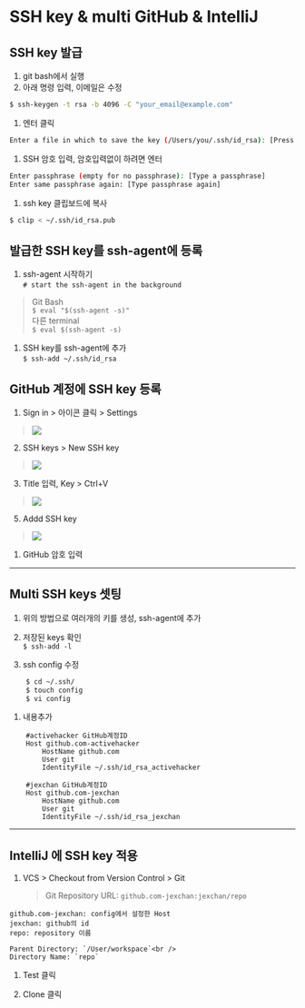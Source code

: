 # SSH key & multi GitHub & IntelliJ


## SSH key 발급

1. git bash에서 실행
1. 아래 명령 입력, 이메일은 수정
```bash
$ ssh-keygen -t rsa -b 4096 -C "your_email@example.com"
```
1. 엔터 클릭
```bash
Enter a file in which to save the key (/Users/you/.ssh/id_rsa): [Press enter]
```
1. SSH 암호 입력, 암호입력없이 하려면 엔터
```bash
Enter passphrase (empty for no passphrase): [Type a passphrase]
Enter same passphrase again: [Type passphrase again]
```
1. ssh key 클립보드에 복사
```bash
$ clip < ~/.ssh/id_rsa.pub
```

## 발급한 SSH key를 ssh-agent에 등록

1. ssh-agent 시작하기<br />
`# start the ssh-agent in the background`
> Git Bash<br />
`$ eval "$(ssh-agent -s)"`<br />
 다른 terminal<br />
`$ eval $(ssh-agent -s)`

1. SSH key를 ssh-agent에 추가<br />
`$ ssh-add ~/.ssh/id_rsa`


## GitHub 계정에 SSH key 등록

1. Sign in  > 아이콘 클릭 > Settings
> ![](https://help.github.com/assets/images/help/settings/userbar-account-settings.png)

2. SSH keys > New SSH key
>![](https://help.github.com/assets/images/help/settings/settings-sidebar-ssh-keys.png)

3. Title 입력, Key > Ctrl+V
>![](https://help.github.com/assets/images/help/settings/ssh-key-paste.png)

5. Addd SSH key
>![](https://help.github.com/assets/images/help/settings/ssh-add-key.png)

1. GitHub 암호 입력

***


Multi SSH keys 셋팅
---
1. 위의 방법으로 여러개의 키를 생성, ssh-agent에 추가

2. 저장된 keys 확인<br />
`$ ssh-add -l`

1. ssh config 수정
```bash
    $ cd ~/.ssh/
    $ touch config
    $ vi config
```

1. 내용추가
```shell
    #activehacker GitHub계정ID
    Host github.com-activehacker
        HostName github.com
        User git
        IdentityFile ~/.ssh/id_rsa_activehacker

    #jexchan GitHub계정ID
    Host github.com-jexchan
        HostName github.com
        User git
        IdentityFile ~/.ssh/id_rsa_jexchan
```
***
## IntelliJ 에 SSH key 적용

1. VCS > Checkout from Version Control > Git
    >Git Repository URL:  `github.com-jexchan:jexchan/repo`
```
github.com-jexchan: config에서 설정한 Host
jexchan: github의 id
repo: repository 이름
```
    Parent Directory: `/User/workspace`<br />
    Directory Name: `repo`

1. Test 클릭

1. Clone 클릭
